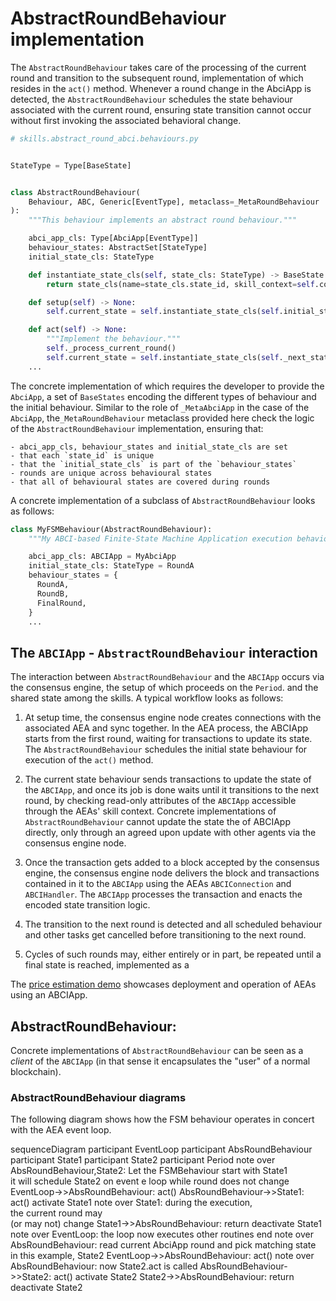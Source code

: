 
# AbstractRoundBehaviour implementation

The `AbstractRoundBehaviour` takes care of the processing of the current round
and transition to the subsequent round, implementation of which resides in the
`act()` method. Whenever a round change in the AbciApp is detected, the
`AbstractRoundBehaviour` schedules the state behaviour associated with the
current round, ensuring state transition cannot occur without first invoking the
associated behavioral change.

```python
# skills.abstract_round_abci.behaviours.py


StateType = Type[BaseState]


class AbstractRoundBehaviour(
    Behaviour, ABC, Generic[EventType], metaclass=_MetaRoundBehaviour
):
    """This behaviour implements an abstract round behaviour."""

    abci_app_cls: Type[AbciApp[EventType]]
    behaviour_states: AbstractSet[StateType]
    initial_state_cls: StateType

    def instantiate_state_cls(self, state_cls: StateType) -> BaseState:
        return state_cls(name=state_cls.state_id, skill_context=self.context)

    def setup(self) -> None:
        self.current_state = self.instantiate_state_cls(self.initial_state_cls)

    def act(self) -> None:
        """Implement the behaviour."""
        self._process_current_round()
        self.current_state = self.instantiate_state_cls(self._next_state_cls)
    ...
```

The concrete implementation of which requires the developer to provide the
`AbciApp`, a set of `BaseStates` encoding the different types of behaviour and
the initial behaviour. Similar to the role of `_MetaAbciApp` in the case of the
`AbciApp`, the`_MetaRoundBehaviour` metaclass provided here check the
logic of the `AbstractRoundBehaviour` implementation, ensuring that:

    - abci_app_cls, behaviour_states and initial_state_cls are set
    - that each `state_id` is unique
    - that the `initial_state_cls` is part of the `behaviour_states`
    - rounds are unique across behavioural states
    - that all of behavioural states are covered during rounds

A concrete implementation of a subclass of `AbstractRoundBehaviour` looks
as follows:

```python
class MyFSMBehaviour(AbstractRoundBehaviour):
    """My ABCI-based Finite-State Machine Application execution behaviour"""

    abci_app_cls: ABCIApp = MyAbciApp
    initial_state_cls: StateType = RoundA
    behaviour_states = {
      RoundA,
      RoundB,
      FinalRound,
    }
    ...
```


## The `ABCIApp` - `AbstractRoundBehaviour` interaction

The interaction between `AbstractRoundBehaviour` and the `ABCIApp` occurs via
the consensus engine, the setup of which proceeds on the `Period`.
and the shared state among the skills. A typical workflow
looks as follows:

1. At setup time, the consensus engine node creates connections with the
   associated AEA and sync together. In the AEA process, the ABCIApp starts from
   the first round, waiting for transactions to update its state. The
   `AbstractRoundBehaviour` schedules the initial state behaviour for execution
   of the `act()` method.

2. The current state behaviour sends transactions to update the state of the
   `ABCIApp`, and once its job is done waits until it transitions to the next
   round, by checking read-only attributes of the `ABCIApp` accessible through
   the AEAs' skill context. Concrete implementations of `AbstractRoundBehaviour`
   cannot update the state the of ABCIApp directly, only through an agreed
   upon update with other agents via the consensus engine node.

3. Once the transaction gets added to a block accepted by the consensus engine,
   the consensus engine node delivers the block and transactions contained in
   it to the `ABCIApp` using the AEAs `ABCIConnection` and `ABCIHandler`. The
   `ABCIApp` processes the transaction and enacts the encoded state transition
   logic.

4. The transition to the next round is detected and all scheduled behaviour and
   other tasks get cancelled before transitioning to the next round.

5. Cycles of such rounds may, either entirely or in part, be repeated until a
   final state is reached, implemented as a


The [price estimation demo](./price_estimation_demo.md)
showcases deployment and operation of AEAs using an ABCIApp.

## AbstractRoundBehaviour:

Concrete implementations of `AbstractRoundBehaviour` can be seen as a _client_
of the `ABCIApp` (in that sense it encapsulates the "user" of a normal blockchain).


### AbstractRoundBehaviour diagrams

The following diagram shows how the FSM behaviour operates in concert with the
AEA event loop.

<div class="mermaid">
    sequenceDiagram
        participant EventLoop
        participant AbsRoundBehaviour
        participant State1
        participant State2
        participant Period
        note over AbsRoundBehaviour,State2: Let the FSMBehaviour start with State1<br/>it will schedule State2 on event e
        loop while round does not change
          EventLoop->>AbsRoundBehaviour: act()
          AbsRoundBehaviour->>State1: act()
          activate State1
          note over State1: during the execution, <br/> the current round may<br/>(or may not) change
          State1->>AbsRoundBehaviour: return
          deactivate State1
          note over EventLoop: the loop now executes other routines
        end
        note over AbsRoundBehaviour: read current AbciApp round and pick matching state<br/>in this example, State2
        EventLoop->>AbsRoundBehaviour: act()
        note over AbsRoundBehaviour: now State2.act is called
        AbsRoundBehaviour->>State2: act()
        activate State2
        State2->>AbsRoundBehaviour: return
        deactivate State2
</div>